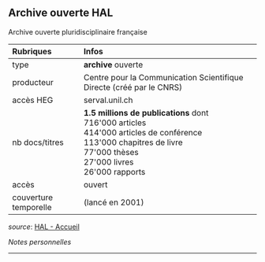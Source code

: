 ## Archive ouverte HAL
Archive ouverte pluridisciplinaire française

| Rubriques | Infos |
| :-------- | :---- |
| type | **archive** ouverte |
| producteur | Centre pour la Communication Scientifique Directe (créé par le CNRS) |
| accès HEG | serval.unil.ch |
| nb docs/titres | **1.5 millions de publications** dont <br/>716'000 articles <br/>414'000 articles de conférence <br/>113'000 chapitres de livre <br/>77'000 thèses <br/>27'000 livres <br/>26'000 rapports |
| accès | ouvert |
| couverture temporelle | (lancé en 2001) |

*source*: [HAL - Accueil](https://hal.archives-ouvertes.fr/)   

*Notes personnelles*

---
